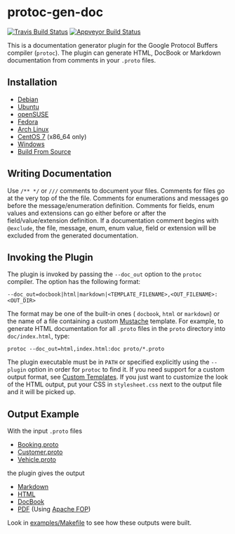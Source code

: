 # protoc-gen-doc

[![Travis Build Status][travis-svg]][travis-ci]
[![Appveyor Build Status][appveyor-svg]][appveyor-ci]

This is a documentation generator plugin for the Google Protocol Buffers compiler
(`protoc`). The plugin can generate HTML, DocBook or Markdown documentation from
comments in your `.proto` files.

## Installation

* [Debian][obs]
* [Ubuntu][obs]
* [openSUSE][obs]
* [Fedora][obs]
* [Arch Linux][obs]
* [CentOS 7][centos] (x86_64 only)
* [Windows][releases]
* [Build From Source](BUILDING.md)

## Writing Documentation

Use `/** */` or `///` comments to document your files. Comments for files go at
the very top of the the file. Comments for enumerations and messages go before the
message/enumeration definition. Comments for fields, enum values and extensions can
go either before or after the field/value/extension definition. If a documentation
comment begins with `@exclude`, the file, message, enum, enum value, field or
extension will be excluded from the generated documentation.

## Invoking the Plugin

The plugin is invoked by passing the `--doc_out` option to the `protoc` compiler. The
option has the following format:

    --doc_out=docbook|html|markdown|<TEMPLATE_FILENAME>,<OUT_FILENAME>:<OUT_DIR>

The format may be one of the built-in ones ( `docbook`, `html` or `markdown`) or the
name of a file containing a custom [Mustache][mustache] template. For example, to
generate HTML documentation for all `.proto` files in the `proto` directory into
`doc/index.html`, type:

    protoc --doc_out=html,index.html:doc proto/*.proto

The plugin executable must be in `PATH` or specified explicitly using the `--plugin`
option in order for `protoc` to find it. If you need support for a custom output
format, see [Custom Templates][custom]. If you just want to customize the look of the
HTML output, put your CSS in `stylesheet.css` next to the output file and it will be
picked up.

## Output Example

With the input `.proto` files

* [Booking.proto](examples/proto/Booking.proto)
* [Customer.proto](examples/proto/Customer.proto)
* [Vehicle.proto](examples/proto/Vehicle.proto)

the plugin gives the output

* [Markdown](examples/doc/example.md)
* [HTML][html_preview]
* [DocBook](examples/doc/example.docbook)
* [PDF](examples/doc/example.pdf?raw=true) (Using [Apache FOP][fop])

Look in [examples/Makefile](examples/Makefile) to see how these outputs were built.


[epel]:
    https://fedoraproject.org/wiki/EPEL
    "EPEL repository"
[mustache]:
    http://mustache.github.io/
    "Mustache - Logic-less templates"
[custom]:
    https://github.com/estan/protoc-gen-doc/wiki/Custom-Templates
    "Custom templates instructions"
[fop]:
    http://xmlgraphics.apache.org/fop/
    "Apache™ FOP (Formatting Objects Processor)"
[html_preview]:
    https://rawgit.com/estan/protoc-gen-doc/master/examples/doc/example.html
    "HTML Example Output"
[obs]:
    http://tinyurl.com/protoc-gen-doc-packages
    "Packages at Open Build Service"
[releases]:
    https://github.com/estan/protoc-gen-doc/releases
    "Releases for download"
[centos]:
    http://estan.github.io/protoc-gen-doc/
    "CentOS 7 repository"
[travis-svg]:
    https://travis-ci.org/estan/protoc-gen-doc.svg?branch=master
    "Travis CI build status SVG"
[travis-ci]:
    https://travis-ci.org/estan/protoc-gen-doc
    "protoc-gen-doc at Travis CI"
[appveyor-svg]:
    https://ci.appveyor.com/api/projects/status/xnfgs874dp6ijjwt/branch/master?svg=true
    "Appveyor CI build status SVG"
[appveyor-ci]:
    https://ci.appveyor.com/project/estan/protoc-gen-doc
    "protoc-gen-doc at Appveyor CI"
